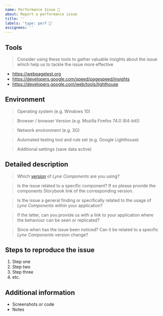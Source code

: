 ```yaml
---
name: Performance Issue 🚄
about: Report a performance issue
title: ''
labels: 'type: perf 🚄'
assignees: ''
---
```


<!-- Feel free to remove sections that aren't relevant.

## Title line template: [Title]: Brief description

-->

## Tools

> Consider using these tools to gather valuable insights about the issue which help us to tackle the issue more effective  
- https://webpagetest.org
- https://developers.google.com/speed/pagespeed/insights
- https://developers.google.com/web/tools/lighthouse

## Environment

> Operating system (e.g. Windows 10)

> Browser / browser Version (e.g. Mozilla Firefox 74.0 (64-bit))

> Network environment (e.g. 3G)

> Automated testing tool and rule set (e.g. Google Lighthouse)

> Additional settings (save data active)

## Detailed description

> Which [version](https://lyne-documentation.netlify.app/deployments/) of *Lyne Components* are you using?

> Is the issue related to a specific component? If so please provide the components Storybook link of the corresponding version.

> Is the issue a general finding or specifically related to the usage of  
> *Lyne Components* within your application?

> If the latter, can you provide us with a link to your application where 
> the behaviour can be seen or replicated?

> Since when has the issue been noticed? Can it be related to a specific 
> *Lyne Components* version change?

## Steps to reproduce the issue

1. Step one
2. Step two
3. Step three
4. etc.

## Additional information

- Screenshots or code
- Notes
